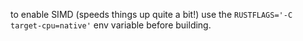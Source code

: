 to enable SIMD (speeds things up quite a bit!) use the `RUSTFLAGS='-C target-cpu=native'` env variable before building.